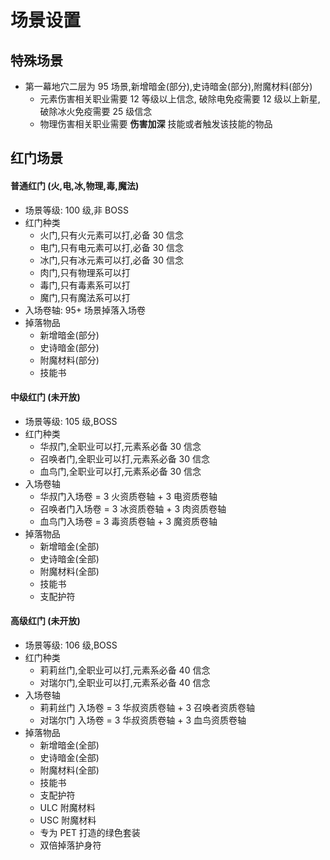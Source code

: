 # 场景设置

## 特殊场景

- 第一幕地穴二层为 95 场景,新增暗金(部分),史诗暗金(部分),附魔材料(部分)
  - 元素伤害相关职业需要 12 等级以上信念, 破除电免疫需要 12 级以上新星,破除冰火免疫需要 25 级信念
  - 物理伤害相关职业需要 **伤害加深** 技能或者触发该技能的物品

## 红门场景

#### 普通红门 (火,电,冰,物理,毒,魔法)

- 场景等级: 100 级,非 BOSS
- 红门种类
  - 火门,只有火元素可以打,必备 30 信念
  - 电门,只有电元素可以打,必备 30 信念
  - 冰门,只有冰元素可以打,必备 30 信念
  - 肉门,只有物理系可以打
  - 毒门,只有毒素系可以打
  - 魔门,只有魔法系可以打
- 入场卷轴: 95+ 场景掉落入场卷
- 掉落物品
  - 新增暗金(部分)
  - 史诗暗金(部分)
  - 附魔材料(部分)
  - 技能书

#### 中级红门 (未开放)

- 场景等级: 105 级,BOSS
- 红门种类
  - 华叔门,全职业可以打,元素系必备 30 信念
  - 召唤者门,全职业可以打,元素系必备 30 信念
  - 血鸟门,全职业可以打,元素系必备 30 信念
- 入场卷轴
  - 华叔门入场卷 = 3 火资质卷轴 + 3 电资质卷轴
  - 召唤者门入场卷 = 3 冰资质卷轴 + 3 肉资质卷轴
  - 血鸟门入场卷 = 3 毒资质卷轴 + 3 魔资质卷轴
- 掉落物品
  - 新增暗金(全部)
  - 史诗暗金(全部)
  - 附魔材料(全部)
  - 技能书
  - 支配护符

#### 高级红门 (未开放)

- 场景等级: 106 级,BOSS
- 红门种类
  - 莉莉丝门,全职业可以打,元素系必备 40 信念
  - 对瑞尔门,全职业可以打,元素系必备 40 信念
- 入场卷轴
  - 莉莉丝门 入场卷 = 3 华叔资质卷轴 + 3 召唤者资质卷轴
  - 对瑞尔门 入场卷 = 3 华叔资质卷轴 + 3 血鸟资质卷轴
- 掉落物品
  - 新增暗金(全部)
  - 史诗暗金(全部)
  - 附魔材料(全部)
  - 技能书
  - 支配护符
  - ULC 附魔材料
  - USC 附魔材料
  - 专为 PET 打造的绿色套装
  - 双倍掉落护身符
